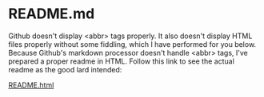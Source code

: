 # README.md

Github doesn't display &lt;abbr&gt; tags properly. It also doesn't display HTML files properly without some
fiddling, which I have performed for you below. Because Github's markdown processor doesn't handle &lt;abbr&gt;
tags, I've prepared a proper readme in HTML. Follow this link to see the actual readme as the good lard
intended:

<a target="_blank" href="https://htmlpreview.github.io/?https://github.com/fyngyrz/aa_abbr/blob/main/README.html">README.html</a>
